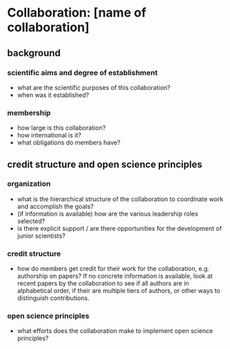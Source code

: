 # Collaboration: [name of collaboration] 
## background 
### scientific aims and degree of establishment
- what are the scientific purposes of this collaboration?
- when was it established?
### membership
- how large is this collaboration?
- how international is it?
- what obligations do members have?
## credit structure and open science principles 
### organization
- what is the hierarchical structure of the collaboration to coordinate work and accomplish the goals?
- (if information is available) how are the various leadership roles selected?
- is there explicit support / are there opportunities for the development of junior scientists? 
### credit structure 
- how do members get credit for their work for the collaboration, e.g. authorship on papers? If no concrete information is available, look at recent papers by the collaboration to see if all authors are in alphabetical order, if their are multiple tiers of authors, or other ways to distinguish contributions. 
### open science principles
- what efforts does the collaboration make to implement open science principles?
